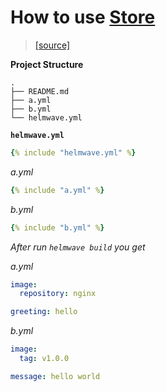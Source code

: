 # How to use [Store](https://helmwave.github.io/docs/0.19.x/yaml/#store)

> [ [source] ](https://github.com/helmwave/docs/tree/0.19.x/docs/examples/store-greeting-hello)


**Project Structure**

```console
.
├── README.md
├── a.yml
├── b.yml
└── helmwave.yml

```

**`helmwave.yml`**


```yaml
{% include "helmwave.yml" %}
```

*a.yml*

```yaml
{% include "a.yml" %}
```


*b.yml*

```yaml
{% include "b.yml" %}
```

*After run `helmwave build` you get*


*a.yml* 


```yaml
image:
  repository: nginx

greeting: hello
```

*b.yml*


```yaml
image:
  tag: v1.0.0

message: hello world
```
